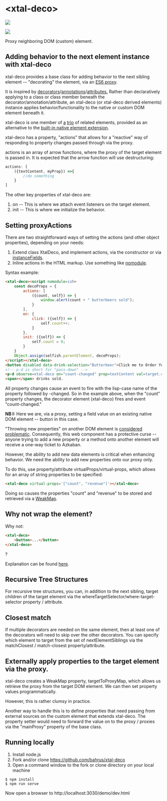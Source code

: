 # \<xtal-deco\>

<a href="https://nodei.co/npm/xtal-deco/"><img src="https://nodei.co/npm/xtal-deco.png"></a>

<img src="https://badgen.net/bundlephobia/minzip/xtal-deco">

Proxy neighboring DOM (custom) element.

## Adding behavior to the next element instance with xtal-deco

xtal-deco provides a base class for adding behavior to the next sibling element -- "decorating" the element, via an [ES6 proxy](https://developer.mozilla.org/en-US/docs/Web/JavaScript/Reference/Global_Objects/Proxy).  

It is inspired by [decorators](https://www.programiz.com/python-programming/decorator)/[annotations](https://docs.oracle.com/javase/tutorial/java/annotations/basics.html)/[attributes](https://codewithshadman.com/csharp-attributes/)[.](https://doc.rust-lang.org/reference/attributes.html)  Rather than declaratively applying to a class or class member beneath the decorator/annotation/attribute, an xtal-deco (or xtal-deco derived elements) instance applies behavior/functionality to the native or custom DOM element beneath it. 

xtal-deco is one member of [a](https://github.com/bahrus/xtal-decor) [trio](https://github.com/bahrus/xtal-decorator) of related elements, provided as an alternative to the [built-in native element extension](https://bkardell.com/blog/TheWalrus.html).

xtal-deco has a property, "actions" that allows for a "reactive" way of responding to property changes passed through via the proxy.

actions is an array of arrow functions, where the proxy of the target element is passed in.  It is expected that the arrow function will use destructuring:

``` JavaScript
actions: [
    ({textContent, myProp}) =>{
        //do something
    }
]
```

The other key properties of xtal-deco are:

1.  on -- This is where we attach event listeners on the target element.
2.  init -- This is where we initialize the behavior.

## Setting proxyActions

There are two straightforward ways of setting the actions (and other object properties), depending on your needs:

1.  Extend class XtalDeco, and implement actions, via the constructor or via [instanceFields](https://developer.mozilla.org/en-US/docs/Web/JavaScript/Reference/Classes/Public_class_fields).
2.  Inline actions in the HTML markup.  Use something like [nomodule](https://github.com/bahrus/nomodule).


Syntax example:


```html
<xtal-deco><script nomodule=ish>
    const decoProps = {
        actions: [
            ({count, self}) => {
                window.alert(count + " butterbeers sold");
            }
        ],
        on: {
            click: ({self}) => {
                self.count++;
            }
        },
        init: ({self}) => {
            self.count = 0;
        }
    }
    Object.assign(selfish.parentElement, decoProps);
</script></xtal-deco>
<button disabled data-drink-selection="Butterbeer">Click me to Order Your Drink</button>
<!-- p-d is short for "pass-down" -->
<p-d observe=xtal-deco on="count-changed" prop=textContent val=target.count></p-d>
<span></span> drinks sold.

```

All property changes cause an event to fire with the lisp-case name of the property followed by -changed.  So in the example above, when the "count" property changes, the decorator element (xtal-deco) fires and event "count-changed."

**NB I:**  Here we are, via a proxy, setting a field value on an existing native DOM element -- button in this case.  

"Throwing new properties" on another DOM element is [considered problematic](https://youtu.be/uygxJ8Wxotc?t=319).  Consequently,
this web component has a protective curse -- anyone trying to add a new property or a method onto another element will receive a one-way ticket to Azkaban.

However, the ability to add new data elements is critical when enhancing behavior.  We need the ability to add new properties onto our proxy only.

To do this, use property/attribute virtualProps/virtual-props, which allows for an array of string properties to be specified:

```html
<xtal-deco virtual-props='["count", "revenue"]'></xtal-deco>
```

Doing so causes the properties "count" and "revenue" to be stored and retrieved via a [WeakMap](https://stackoverflow.com/a/49879350/3320028).

## Why not wrap the element?

Why not:

```html
<xtal-deco>
    <button>...</button>
</xtal-deco>
```

?

Explanation can be found [here](https://youtu.be/i6G6dmVJy74?t=49).


## Recursive Tree Structures

For recursive tree structures, you can, in addition to the next sibling, target children of the target element via the whereTargetSelector/where-target-selector property / attribute.

## Closest match

If multiple decorators are needed on the same element, then at least one of the decorators will need to skip over the other decorators.  You can specify which element to target from the set of nextElementSiblings via the matchClosest / match-closest property/attribute.

##  Externally apply properties to the target element via the proxy.

xtal-deco creates a WeakMap property, targetToProxyMap, which allows us retrieve the proxy from the target DOM element.  We can then set property values programmatically.

However, this is rather clumsy in practice.

Another way to handle this is to define properties that need passing from external sources on the custom element that extends xtal-deco.  The property setter would need to forward the value on to the proxy / proxies via the "mainProxy" property of the base class.

## Running locally

1.  Install node.js
2.  Fork and/or clone https://github.com/bahrus/xtal-deco
3.  Open a command window to the fork or clone directory on your local machine

```
$ npm install
$ npm run serve
```

Now open a browser to http://localhost:3030/demo/dev.html


